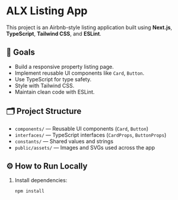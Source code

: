 # ALX Listing App

This project is an Airbnb-style listing application built using **Next.js**, **TypeScript**, **Tailwind CSS**, and **ESLint**.

## 🎯 Goals

- Build a responsive property listing page.
- Implement reusable UI components like `Card`, `Button`.
- Use TypeScript for type safety.
- Style with Tailwind CSS.
- Maintain clean code with ESLint.

## 🗂️ Project Structure

- `components/` — Reusable UI components (`Card`, `Button`)
- `interfaces/` — TypeScript interfaces (`CardProps`, `ButtonProps`)
- `constants/` — Shared values and strings
- `public/assets/` — Images and SVGs used across the app

## ⚙️ How to Run Locally

1. Install dependencies:

   ```bash
   npm install